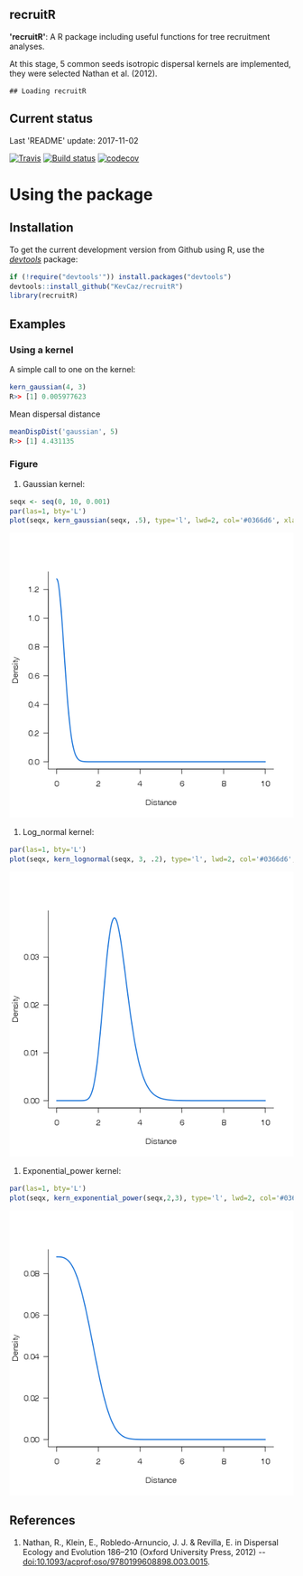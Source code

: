 recruitR
--------

**'recruitR'**: A R package including useful functions for tree recruitment analyses.

At this stage, 5 common seeds isotropic dispersal kernels are implemented, they were selected Nathan et al. (2012).

    ## Loading recruitR

Current status
--------------

Last 'README' update: 2017-11-02

[![Travis](https://travis-ci.org/KevCaz/recruitR.svg?branch=master)](https://travis-ci.org/KevCaz/recruitR) [![Build status](https://ci.appveyor.com/api/projects/status/sk3sbvusvcyy0at0?svg=true)](https://ci.appveyor.com/project/KevCaz/recruitr/build/1.0.7) [![codecov](https://codecov.io/gh/KevCaz/recruitR/branch/master/graphs/badge.svg)](https://codecov.io/gh/KevCaz/recruitR)

Using the package
=================

Installation
------------

To get the current development version from Github using R, use the [*devtools*](http://cran.r-project.org/web/packages/devtools/index.html) package:

``` r
if (!require("devtools'")) install.packages("devtools")
devtools::install_github("KevCaz/recruitR")
library(recruitR)
```

Examples
--------

### Using a kernel

A simple call to one on the kernel:

``` r
kern_gaussian(4, 3)
R>> [1] 0.005977623
```

Mean dispersal distance

``` r
meanDispDist('gaussian', 5)
R>> [1] 4.431135
```

### Figure

1.  Gaussian kernel:

``` r
seqx <- seq(0, 10, 0.001)
par(las=1, bty='L')
plot(seqx, kern_gaussian(seqx, .5), type='l', lwd=2, col='#0366d6', xlab='Distance', ylab='Density')
```

![](inst/unnamed-chunk-4-1.png)

1.  Log\_normal kernel:

``` r
par(las=1, bty='L')
plot(seqx, kern_lognormal(seqx, 3, .2), type='l', lwd=2, col='#0366d6', xlab='Distance', ylab='Density')
```

![](inst/unnamed-chunk-5-1.png)

1.  Exponential\_power kernel:

``` r
par(las=1, bty='L')
plot(seqx, kern_exponential_power(seqx,2,3), type='l', lwd=2, col='#0366d6', xlab='Distance', ylab='Density')
```

![](inst/unnamed-chunk-6-1.png)

References
----------

1.  Nathan, R., Klein, E., Robledo-Arnuncio, J. J. & Revilla, E. in Dispersal Ecology and Evolution 186–210 (Oxford University Press, 2012) -- [doi:10.1093/acprof:oso/9780199608898.003.0015](https://doi.org/10.1093/acprof:oso/9780199608898.003.0015).
